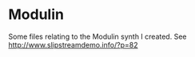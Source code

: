 # Modulin
Some files relating to the Modulin synth I created. See http://www.slipstreamdemo.info/?p=82
